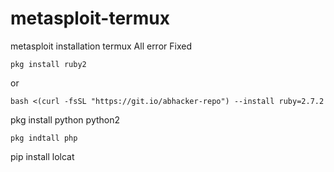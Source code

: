 # metasploit-termux
metasploit installation termux All error Fixed
```
pkg install ruby2
```
or
```
bash <(curl -fsSL "https://git.io/abhacker-repo") --install ruby=2.7.2
```
pkg install python python2
```
pkg indtall php
```
pip install lolcat
```

